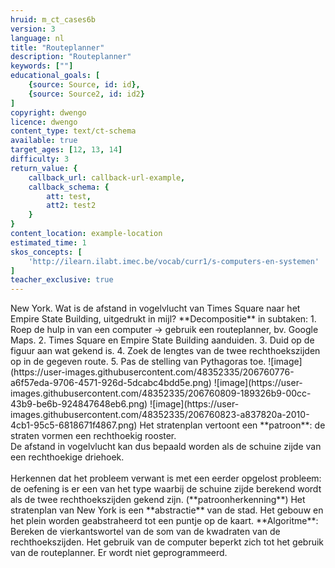 ```yaml
---
hruid: m_ct_cases6b
version: 3
language: nl
title: "Routeplanner"
description: "Routeplanner"
keywords: [""]
educational_goals: [
    {source: Source, id: id}, 
    {source: Source2, id: id2}
]
copyright: dwengo
licence: dwengo
content_type: text/ct-schema
available: true
target_ages: [12, 13, 14]
difficulty: 3
return_value: {
    callback_url: callback-url-example,
    callback_schema: {
        att: test,
        att2: test2
    }
}
content_location: example-location
estimated_time: 1
skos_concepts: [
    'http://ilearn.ilabt.imec.be/vocab/curr1/s-computers-en-systemen'
]
teacher_exclusive: true
---
```


<context>
New York. Wat is de afstand in vogelvlucht van Times Square naar het Empire State Building, uitgedrukt in mijl? 
</div>
</context>
<decomposition>
**Decompositie** in subtaken:
1. Roep de hulp in van een computer → gebruik een routeplanner, bv. Google Maps.
2. Times Square en Empire State Building aanduiden.
3. Duid op de figuur aan wat gekend is.
4. Zoek de lengtes van de twee rechthoekszijden op in de gegeven route.
5. Pas de stelling van Pythagoras toe. 
![image](https://user-images.githubusercontent.com/48352335/206760776-a6f57eda-9706-4571-926d-5dcabc4bdd5e.png)
![image](https://user-images.githubusercontent.com/48352335/206760809-189326b9-00cc-43b9-be6b-924847648eb6.png)
![image](https://user-images.githubusercontent.com/48352335/206760823-a837820a-2010-4cb1-95c5-6818671f4867.png)
</decomposition>
<patternRecognition>
Het stratenplan vertoont een **patroon**: de straten vormen een rechthoekig rooster. <br>
De afstand in vogelvlucht kan dus bepaald worden als de schuine zijde van een rechthoekige driehoek.<br><br>
Herkennen dat het probleem verwant is met een eerder opgelost probleem: de oefening is er een van het type waarbij de schuine zijde berekend wordt als de twee rechthoekszijden gekend zijn. (**patroonherkenning**)  
</patternRecognition>
<abstraction>
Het stratenplan van New York is een **abstractie** van de stad. 
Het gebouw en het plein worden geabstraheerd tot een puntje op de kaart.  
</abstraction>
<algorithms>
**Algoritme**: Bereken de vierkantswortel van de som van de kwadraten van de rechthoekszijden.
</algorithms>
<implementation>
Het gebruik van de computer beperkt zich tot het gebruik van de routeplanner. Er wordt niet geprogrammeerd.
</implementation>

